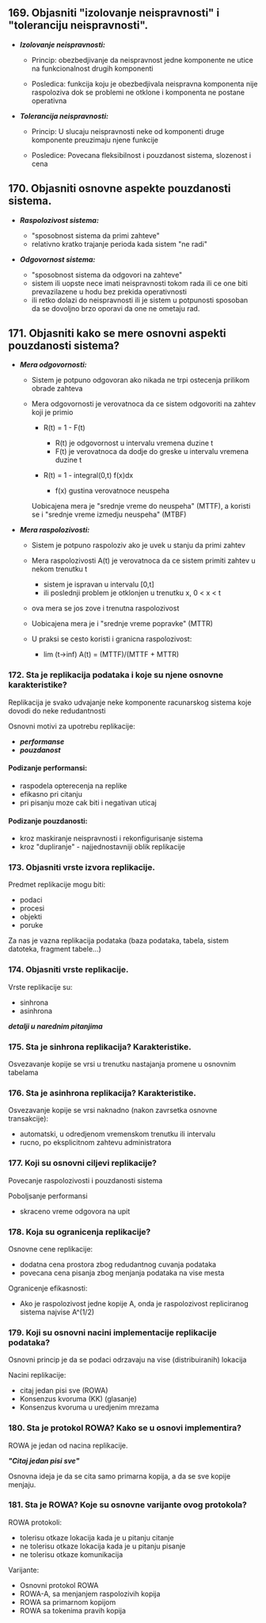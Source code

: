 ## 169. Objasniti "izolovanje neispravnosti" i "toleranciju neispravnosti".

- ***Izolovanje neispravnosti:***

  * Princip: obezbedjivanje da neispravnost jedne komponente ne utice na funkcionalnost drugih komponenti

  * Posledica: funkcija koju je obezbedjivala neispravna komponenta nije raspoloziva dok se problemi ne otklone i komponenta ne postane operativna


- ***Tolerancija neispravnosti:***

  * Princip: U slucaju neispravnosti neke od komponenti druge komponente preuzimaju njene funkcije

  * Posledice: Povecana fleksibilnost i pouzdanost sistema, slozenost i cena

## 170. Objasniti osnovne aspekte pouzdanosti sistema.

- ***Raspolozivost sistema:***

  * "sposobnost sistema da primi zahteve"
  * relativno kratko trajanje perioda kada sistem "ne radi"


- ***Odgovornost sistema:***

  * "sposobnost sistema da odgovori na zahteve"
  * sistem ili uopste nece imati neispravnosti tokom rada ili ce one biti prevazilazene u hodu bez prekida operativnosti
  * ili retko dolazi do neispravnosti ili je sistem u potpunosti sposoban da se dovoljno brzo oporavi da one ne ometaju rad.


## 171. Objasniti kako se mere osnovni aspekti pouzdanosti sistema?

- ***Mera odgovornosti:***

  * Sistem je potpuno odgovoran ako nikada ne trpi ostecenja prilikom obrade zahteva
  * Mera odgovornosti je verovatnoca da ce sistem odgovoriti na zahtev koji je primio

    * R(t) = 1 - F(t)
      * R(t) je odgovornost u intervalu vremena duzine t
      * F(t) je verovatnoca da dodje do greske u intervalu vremena duzine t

    * R(t) = 1 - integral(0,t) f(x)dx
      * f(x) gustina verovatnoce neuspeha

    Uobicajena mera je "srednje vreme do neuspeha" (MTTF), a koristi se i "srednje vreme izmedju neuspeha" (MTBF)

- ***Mera raspolozivosti:***

  * Sistem je potpuno raspoloziv ako je uvek u stanju da primi zahtev

  * Mera raspolozivosti A(t) je verovatnoca da ce sistem primiti zahtev u nekom trenutku t
    * sistem je ispravan u intervalu [0,t]
    * ili poslednji problem je otklonjen u trenutku x, 0 < x < t

  * ova mera se jos zove i trenutna raspolozivost

  * Uobicajena mera je i "srednje vreme popravke" (MTTR)

  * U praksi se cesto koristi i granicna raspolozivost:
    * lim (t->inf) A(t) = (MTTF)/(MTTF + MTTR)


### 172. Sta je replikacija podataka i koje su njene osnovne karakteristike?

Replikacija je svako udvajanje neke komponente racunarskog sistema koje dovodi do neke redudantnosti

Osnovni motivi za upotrebu replikacije:
  * ***performanse***
  * ***pouzdanost***

#### Podizanje performansi:
  - raspodela opterecenja na replike
  - efikasno pri citanju
  - pri pisanju moze cak biti i negativan uticaj

#### Podizanje pouzdanosti:
  - kroz maskiranje neispravnosti i rekonfigurisanje sistema
  - kroz "dupliranje" - najjednostavniji oblik replikacije


### 173. Objasniti vrste izvora replikacije.

Predmet replikacije mogu biti:
 - podaci
 - procesi
 - objekti
 - poruke

Za nas je vazna replikacija podataka (baza podataka, tabela, sistem datoteka, fragment tabele...)

### 174. Objasniti vrste replikacije.

Vrste replikacije su:
 - sinhrona
 - asinhrona

***detalji u narednim pitanjima***

### 175. Sta je sinhrona replikacija? Karakteristike.

Osvezavanje kopije se vrsi u trenutku nastajanja promene u osnovnim tabelama


### 176. Sta je asinhrona replikacija? Karakteristike.

Osvezavanje kopije se vrsi naknadno (nakon zavrsetka osnovne transakcije):
  - automatski, u odredjenom vremenskom trenutku ili intervalu
  - rucno, po eksplicitnom zahtevu administratora

### 177. Koji su osnovni ciljevi replikacije?

Povecanje raspolozivosti i pouzdanosti sistema

Poboljsanje performansi
  - skraceno vreme odgovora na upit

### 178. Koja su ogranicenja replikacije?

Osnovne cene replikacije:
  - dodatna cena prostora zbog redudantnog cuvanja podataka
  - povecana cena pisanja zbog menjanja podataka na vise mesta

Ogranicenje efikasnosti:
  - Ako je raspolozivost jedne kopije A, onda je raspolozivost repliciranog sistema najvise A^(1/2)

### 179. Koji su osnovni nacini implementacije replikacije podataka?

Osnovni princip je da se podaci odrzavaju na vise (distribuiranih) lokacija

Nacini replikacije:
  - citaj jedan pisi sve (ROWA)
  - Konsenzus kvoruma (KK) (glasanje)
  - Konsenzus kvoruma u uredjenim mrezama


### 180. Sta je protokol ROWA? Kako se u osnovi implementira?

ROWA je jedan od nacina replikacije.

***"Citaj jedan pisi sve"***

Osnovna ideja je da se cita samo primarna kopija, a da se sve kopije menjaju.


### 181. Sta je ROWA? Koje su osnovne varijante ovog protokola?

ROWA protokoli:
  - tolerisu otkaze lokacija kada je u pitanju citanje
  - ne tolerisu otkaze lokacija kada je u pitanju pisanje
  - ne tolerisu otkaze komunikacija

Varijante:
  - Osnovni protokol ROWA
  - ROWA-A, sa menjanjem raspolozivih kopija
  - ROWA sa primarnom kopijom
  - ROWA sa tokenima pravih kopija
